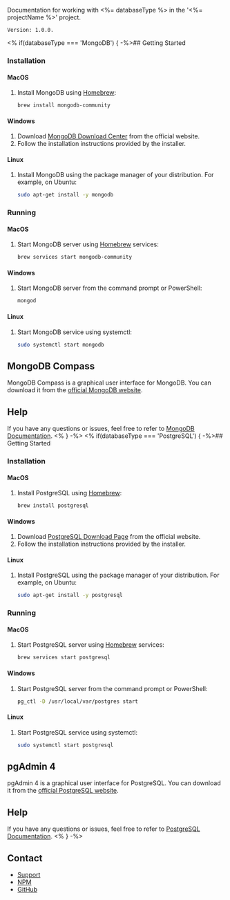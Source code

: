 Documentation for working with <%= databaseType %> in the '<%= projectName %>' project.

```
Version: 1.0.0.
```

<% if(databaseType === 'MongoDB') { -%>## Getting Started

### Installation

#### MacOS

1. Install MongoDB using [Homebrew](https://brew.sh/):
    ```bash
    brew install mongodb-community
    ```

#### Windows

1. Download [MongoDB Download Center](https://www.mongodb.com/try/download/community) from the official website.
2. Follow the installation instructions provided by the installer.

#### Linux

1. Install MongoDB using the package manager of your distribution. For example, on Ubuntu:
    ```bash
    sudo apt-get install -y mongodb
    ```

### Running

#### MacOS

1. Start MongoDB server using [Homebrew](https://brew.sh/) services:
    ```bash
    brew services start mongodb-community
    ```

#### Windows

1. Start MongoDB server from the command prompt or PowerShell:
    ```bash
    mongod
    ```

#### Linux

1. Start MongoDB service using systemctl:
    ```bash
    sudo systemctl start mongodb
    ```

## MongoDB Compass

MongoDB Compass is a graphical user interface for MongoDB. You can download it from the [official MongoDB website](https://www.mongodb.com/try/download/compass).

## Help

If you have any questions or issues, feel free to refer to [MongoDB Documentation](https://docs.mongodb.com/).
<% } -%>
<% if(databaseType === 'PostgreSQL') { -%>## Getting Started

### Installation

#### MacOS

1. Install PostgreSQL using [Homebrew](https://brew.sh/):
    ```bash
    brew install postgresql
    ```

#### Windows

1. Download [PostgreSQL Download Page](https://www.postgresql.org/download/) from the official website.
2. Follow the installation instructions provided by the installer.

#### Linux

1. Install PostgreSQL using the package manager of your distribution. For example, on Ubuntu:
    ```bash
    sudo apt-get install -y postgresql
    ```

### Running

#### MacOS

1. Start PostgreSQL server using [Homebrew](https://brew.sh/) services:
    ```bash
    brew services start postgresql
    ```

#### Windows

1. Start PostgreSQL server from the command prompt or PowerShell:
    ```bash
    pg_ctl -D /usr/local/var/postgres start
    ```

#### Linux

1. Start PostgreSQL service using systemctl:
    ```bash
    sudo systemctl start postgresql
    ```

## pgAdmin 4

pgAdmin 4 is a graphical user interface for PostgreSQL. You can download it from the [official PostgreSQL website](https://www.postgresql.org/ftp/pgadmin/pgadmin4/).

## Help

If you have any questions or issues, feel free to refer to [PostgreSQL Documentation](https://www.postgresql.org/docs/).
<% } -%>

## Contact

-   [Support](mailto:glenaudev@gmail.com)
-   [NPM](https://www.npmjs.com/package/awesome-backend)
-   [GitHub](https://github.com/glenau/awesome-backend)
